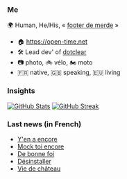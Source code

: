 ### Me

🌍 Human, He/His, « [footer de merde](https://open-time.net/post/2013/07/17/La-veritable-histoire-du-Footer-de-merde-) » 
* 🏠 https://open-time.net 
* 🛠️ Lead dev' of [dotclear](https://git.dotclear.org/dev/dotclear)
* 📷 photo, 🚲 vélo, 🏍️ moto 
* 🇫🇷 native, 🇬🇧 speaking, 🇪🇺 living

### Insights

[![GitHub Stats](https://github-readme-stats.vercel.app/api?username=franck-paul)](https://github.com/franck-paul)
[![GitHub Streak](https://github-readme-streak-stats.herokuapp.com?user=franck-paul)](https://git.io/streak-stats)

### Last news (in French)

<!-- BLOG-POST-LIST:START -->
- [Y&#39;en a encore](https://open-time.net/post/2023/04/12/Y-en-a-encore)
- [Mock toi encore](https://open-time.net/post/2023/04/11/Mock-toi-encore)
- [De bonne foi](https://open-time.net/post/2023/04/10/De-bonne-foi)
- [Désinstaller](https://open-time.net/post/2023/04/09/Desinstaller)
- [Vie de château](https://open-time.net/post/2023/04/08/Vie-de-chateau)
<!-- BLOG-POST-LIST:END -->
